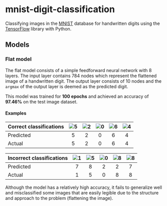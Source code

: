 # mnist-digit-classification

Classifying images in the [MNIST](http://yann.lecun.com/exdb/mnist/) database for handwritten digits using the [TensorFlow](https://www.tensorflow.org/) library with Python.

## Models
### Flat model

The flat model consists of a simple feedforward neural network with 8 layers. The input layer contains 784 nodes which represent the flattened image of a handwritten digit. The output layer consists of 10 nodes and the `argmax` of the output layer is deemed as the predicted digit.


This model was trained for **100 epochs** and achieved an accuracy of **97.46%** on the test image dataset.

#### Examples

|Correct classifications|![5](http://i.imgur.com/QOwbQDV.png)|![2](http://i.imgur.com/yImnAXp.png)|![0](http://i.imgur.com/pIfZmnW.png)|![6](http://i.imgur.com/PMGHJVN.png)|![4](http://i.imgur.com/qMxs7ha.png)|
|---|:-:|:-:|:-:|:-:|:-:|
|Predicted|5|2|0|6|4|
|Actual|5|2|0|6|4|

|Incorrect classifications|![1](http://i.imgur.com/tTsIRWy.png)|![5](http://i.imgur.com/u8W1JSi.png)|![0](http://i.imgur.com/JRiok6v.png)|![8](http://i.imgur.com/1lXNlfB.png)|![8](http://i.imgur.com/JFykBhE.png)|
|---|:-:|:-:|:-:|:-:|:-:|
|Predicted|7|8|2|2|7|
|Actual|1|5|0|8|8|

Although the model has a relatively high accuracy, it fails to generalize well and misclassified some images that are easily legible due to the structure and approach to the problem (flattening the image).

